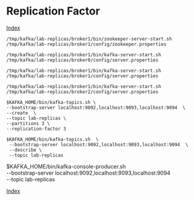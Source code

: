 #
# Replication Factor

[Index](./index.md)

```
/tmp/kafka/lab-replicas/broker1/bin/zookeeper-server-start.sh /tmp/kafka/lab-replicas/broker1/config/zookeeper.properties 
```

```
/tmp/kafka/lab-replicas/broker1/bin/kafka-server-start.sh /tmp/kafka/lab-replicas/broker0/config/server.properties 
```

```
/tmp/kafka/lab-replicas/broker1/bin/kafka-server-start.sh /tmp/kafka/lab-replicas/broker1/config/server.properties 
```

```
/tmp/kafka/lab-replicas/broker1/bin/kafka-server-start.sh /tmp/kafka/lab-replicas/broker2/config/server.properties 
```

```
$KAFKA_HOME/bin/kafka-topics.sh \
--bootstrap-server localhost:9092,localhost:9093,localhost:9094  \
--create  \
--topic lab-replicas \
--partitions 3 \
--replication-factor 3
```

```
$KAFKA_HOME/bin/kafka-topics.sh  \
 --bootstrap-server localhost:9092,localhost:9093,localhost:9094  \
 --describe \
 --topic lab-replicas
```

$KAFKA_HOME/bin/kafka-console-producer.sh \
--bootstrap-server localhost:9092,localhost:9093,localhost:9094  \
--topic lab-replicas 

[Index](./index.md)